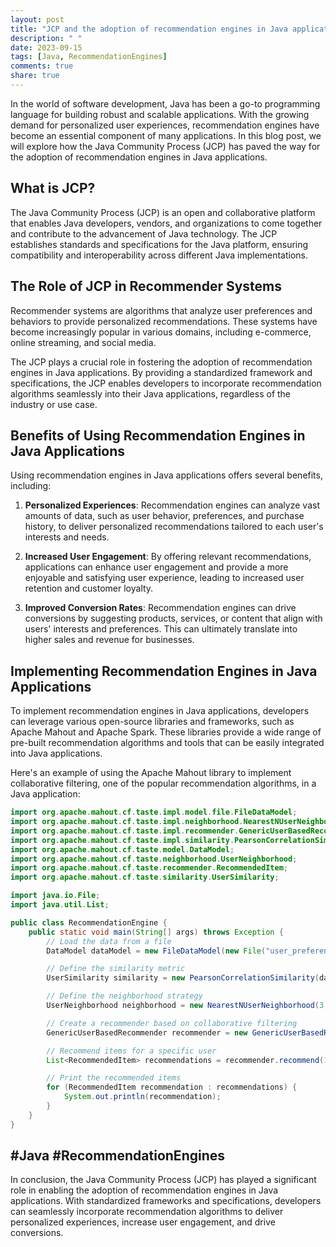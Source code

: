 ```yaml
---
layout: post
title: "JCP and the adoption of recommendation engines in Java applications"
description: " "
date: 2023-09-15
tags: [Java, RecommendationEngines]
comments: true
share: true
---
```


In the world of software development, Java has been a go-to programming language for building robust and scalable applications. With the growing demand for personalized user experiences, recommendation engines have become an essential component of many applications. In this blog post, we will explore how the Java Community Process (JCP) has paved the way for the adoption of recommendation engines in Java applications.

## What is JCP?

The Java Community Process (JCP) is an open and collaborative platform that enables Java developers, vendors, and organizations to come together and contribute to the advancement of Java technology. The JCP establishes standards and specifications for the Java platform, ensuring compatibility and interoperability across different Java implementations.

## The Role of JCP in Recommender Systems

Recommender systems are algorithms that analyze user preferences and behaviors to provide personalized recommendations. These systems have become increasingly popular in various domains, including e-commerce, online streaming, and social media.

The JCP plays a crucial role in fostering the adoption of recommendation engines in Java applications. By providing a standardized framework and specifications, the JCP enables developers to incorporate recommendation algorithms seamlessly into their Java applications, regardless of the industry or use case.

## Benefits of Using Recommendation Engines in Java Applications

Using recommendation engines in Java applications offers several benefits, including:

1. **Personalized Experiences**: Recommendation engines can analyze vast amounts of data, such as user behavior, preferences, and purchase history, to deliver personalized recommendations tailored to each user's interests and needs.

2. **Increased User Engagement**: By offering relevant recommendations, applications can enhance user engagement and provide a more enjoyable and satisfying user experience, leading to increased user retention and customer loyalty.

3. **Improved Conversion Rates**: Recommendation engines can drive conversions by suggesting products, services, or content that align with users' interests and preferences. This can ultimately translate into higher sales and revenue for businesses.

## Implementing Recommendation Engines in Java Applications

To implement recommendation engines in Java applications, developers can leverage various open-source libraries and frameworks, such as Apache Mahout and Apache Spark. These libraries provide a wide range of pre-built recommendation algorithms and tools that can be easily integrated into Java applications.

Here's an example of using the Apache Mahout library to implement collaborative filtering, one of the popular recommendation algorithms, in a Java application:

```java
import org.apache.mahout.cf.taste.impl.model.file.FileDataModel;
import org.apache.mahout.cf.taste.impl.neighborhood.NearestNUserNeighborhood;
import org.apache.mahout.cf.taste.impl.recommender.GenericUserBasedRecommender;
import org.apache.mahout.cf.taste.impl.similarity.PearsonCorrelationSimilarity;
import org.apache.mahout.cf.taste.model.DataModel;
import org.apache.mahout.cf.taste.neighborhood.UserNeighborhood;
import org.apache.mahout.cf.taste.recommender.RecommendedItem;
import org.apache.mahout.cf.taste.similarity.UserSimilarity;

import java.io.File;
import java.util.List;

public class RecommendationEngine {
    public static void main(String[] args) throws Exception {
        // Load the data from a file
        DataModel dataModel = new FileDataModel(new File("user_preferences.csv"));

        // Define the similarity metric
        UserSimilarity similarity = new PearsonCorrelationSimilarity(dataModel);

        // Define the neighborhood strategy
        UserNeighborhood neighborhood = new NearestNUserNeighborhood(3, similarity, dataModel);

        // Create a recommender based on collaborative filtering
        GenericUserBasedRecommender recommender = new GenericUserBasedRecommender(dataModel, neighborhood, similarity);

        // Recommend items for a specific user
        List<RecommendedItem> recommendations = recommender.recommend(1234, 5);

        // Print the recommended items
        for (RecommendedItem recommendation : recommendations) {
            System.out.println(recommendation);
        }
    }
}
```

## #Java #RecommendationEngines

In conclusion, the Java Community Process (JCP) has played a significant role in enabling the adoption of recommendation engines in Java applications. With standardized frameworks and specifications, developers can seamlessly incorporate recommendation algorithms to deliver personalized experiences, increase user engagement, and drive conversions.